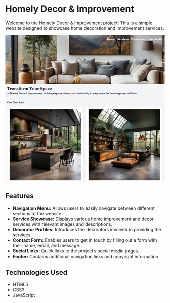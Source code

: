 # Homely Decor & Improvement

Welcome to the Homely Decor & Improvement project! This is a simple website designed to showcase home decoration and improvement services. 

[![Kingdom's Valor](https://github.com/WebDevVenus/home-decoration/blob/main/images/webpage.png)](https://webdevvenus.github.io/kingdom/)


## Features

- **Navigation Menu:** Allows users to easily navigate between different sections of the website.
- **Service Showcase:** Displays various home improvement and decor services with relevant images and descriptions.
- **Decorator Profiles:** Introduces the decorators involved in providing the services.
- **Contact Form:** Enables users to get in touch by filling out a form with their name, email, and message.
- **Social Links:** Quick links to the project’s social media pages.
- **Footer:** Contains additional navigation links and copyright information.

## Technologies Used

- HTML5
- CSS3
- JavaScript
